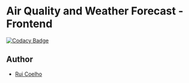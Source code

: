 # Air Quality and Weather Forecast - Frontend

[![Codacy Badge](https://api.codacy.com/project/badge/Grade/0bcbc8543ef343c7a278460dc060dfcf)](https://www.codacy.com?utm_source=github.com&utm_medium=referral&utm_content=user-cube/airquality-frontend&utm_campaign=Badge_Grade)

## Author

- [Rui Coelho](https://github.com/user-cube)
